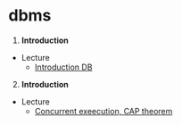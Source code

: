 # dbms

1.  **Introduction**

  - Lecture
    -  [Introduction DB](https://colab.research.google.com/github/fbeilstein/dbms/blob/master/DB_lecture_1.ipynb)
    
    
2.  **Introduction**

 - Lecture
    -  [Concurrent exeecution, CAP theorem](https://colab.research.google.com/github/fbeilstein/dbms/blob/master/DB_lecture_2.ipynb)
    
    
    
